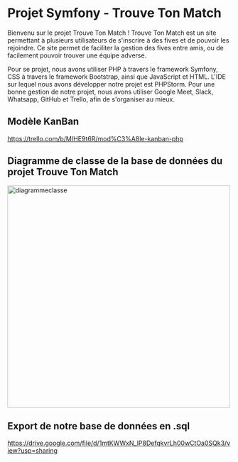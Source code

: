 # Projet Symfony - Trouve Ton Match

Bienvenu sur le projet Trouve Ton Match !
Trouve Ton Match est un site permettant à plusieurs utilisateurs de s'inscrire à des fives et de pouvoir les rejoindre. Ce site permet de faciliter la gestion des fives entre amis, ou de facilement pouvoir trouver une équipe adverse.

Pour se projet, nous avons utiliser PHP à travers le framework Symfony, CSS à travers le framework Bootstrap, ainsi que JavaScript et HTML.
L'IDE sur lequel nous avons développer notre projet est PHPStorm.
Pour une bonne gestion de notre projet, nous avons utiliser Google Meet, Slack, Whatsapp, GitHub et Trello, afin de s'organiser au mieux.


## Modèle KanBan

https://trello.com/b/MIHE9t6R/mod%C3%A8le-kanban-php

## Diagramme de classe de la base de données du projet Trouve Ton Match
<img width="501" alt="diagrammeclasse" src="https://user-images.githubusercontent.com/113670994/232250100-0c2a9831-d45d-45b6-aede-7ff75a4bc993.png">

## Export de notre base de données en .sql

https://drive.google.com/file/d/1mtKWWxN_lP8DefqkvrLh00wCtOa0SQk3/view?usp=sharing
